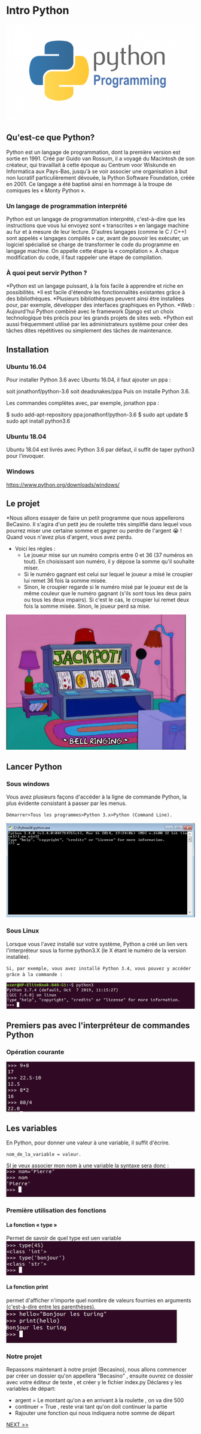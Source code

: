 # Intro Python

![logo Django](../assets/python.png)

## Qu'est-ce que Python? 
Python est un langage de programmation, dont la première version est sortie en 1991. Créé par      Guido van Rossum, il a voyagé du Macintosh de son créateur, qui travaillait à cette époque au      Centrum voor Wiskunde en Informatica aux Pays-Bas, jusqu'à se voir associer une organisation à     but non lucratif particulièrement dévouée, la Python Software Foundation, créée en 2001. Ce        langage a été baptisé ainsi en hommage à la troupe de comiques les « Monty Python ».

### Un langage de programmation interprété
 Python est un langage de programmation interprété, c'est-à-dire que les instructions que vous     lui envoyez sont « transcrites » en langage machine au fur et à mesure de leur lecture.
 D'autres langages (comme le C / C++) sont appelés « langages compilés » car, avant de pouvoir les exécuter, un logiciel spécialisé se charge de transformer le code du programme en langage machine. On appelle cette étape la « compilation ». À chaque modification du code, il faut rappeler une étape de compilation.

### À quoi peut servir Python ?
 *Python est un langage puissant, à la fois facile à apprendre et riche en possibilités.
 *Il est facile d'étendre les fonctionnalités existantes grâce à des bibliothèques.
 *Plusieurs bibliothèques peuvent ainsi être installées pour, par exemple, développer des interfaces graphiques en Python.
*Web : Aujourd'hui Python combiné avec le framework Django est un choix technologique très précis    pour les grands projets de sites web.
*Python est aussi fréquemment utilisé par les administrateurs système pour créer des tâches dites   répétitives ou simplement des tâches de maintenance.

## Installation 

### Ubuntu 16.04
Pour installer Python 3.6 avec Ubuntu 16.04, il faut ajouter un ppa :

soit jonathonf/python-3.6
soit deadsnakes/ppa
Puis on installe Python 3.6.

Les commandes complètes avec, par exemple, jonathon ppa :

$ sudo add-apt-repository ppa:jonathonf/python-3.6
$ sudo apt update
$ sudo apt install python3.6 

### Ubuntu 18.04

Ubuntu 18.04 est livrés avec Python 3.6 par défaut, il suffit de taper python3 pour l'invoquer.

### Windows

https://www.python.org/downloads/windows/



## Le projet 
  *Nous allons essayer de faire un petit programme que nous appellerons BeCasino. Il s'agira d'un petit jeu de roulette très simplifié dans lequel vous pourrez miser une certaine somme et gagner ou perdre de l'argent :sob: ! Quand vous n'avez plus d'argent, vous avez perdu.
  * Voici les régles : 
     - Le joueur mise sur un numéro compris entre 0 et 36 (37 numéros en tout). En choisissant son numéro, il y dépose la somme qu'il souhaite miser.
     - Si le numéro gagnant est celui sur lequel le joueur a misé le croupier lui remet 36 fois la somme misée.
     - Sinon, le croupier regarde si le numéro misé par le joueur est de la même couleur que le  numéro gagnant (s'ils sont tous les deux pairs ou tous les deux impairs). Si c'est le cas, le croupier lui remet deux fois la somme misée. Sinon, le joueur perd sa mise.

![Le python te félicite](../assets/casi.gif)
## Lancer Python
    
### Sous windows

Vous avez plusieurs façons d'accéder à la ligne de commande Python, la plus évidente consistant à passer par les menus.

    Démarrer>Tous les programmes>Python 3.x>Python (Command Line).

![Le python te félicite](../assets/wind.jpg)

### Sous Linux

Lorsque vous l'avez installé sur votre système, Python a créé un lien vers l'interpréteur sous la forme python3.X (le X étant le numéro de la version installée).

    Si, par exemple, vous avez installé Python 3.4, vous pouvez y accéder grâce à la commande :
![Le python te félicite](../assets/capture.png)

## Premiers pas avec l'interpréteur de commandes Python

### Opération courante 

![Le python te félicite](../assets/calcul.png)

## Les variables 
En Python, pour donner une valeur à une variable, il suffit d'écrire. 

    nom_de_la_variable = valeur.

SI je veux associer mon nom à une variable la syntaxe sera donc :
![Le python te félicite](../assets/pierre.png)
### Première utilisation des fonctions
#### La fonction « type »
Permet de savoir de quel type est uen variable
![Le python te félicite](../assets/type.png)

#### La fonction print
 permet d'afficher n'importe quel nombre de valeurs fournies en arguments (c'est-à-dire entre les parenthèses). 
 ![Le python te félicite](../assets/print.png)

### Notre projet
Repassons maintenant à notre projet (Becasino), nous allons commencer par créer un dossier qu'on appellera "Becasino" , ensuite ouvrez ce dossier avec votre éditeur de texte , et créer y le fichier index.py
    Déclares y les variables de départ: 

- argent = Le montant qu'on a en arrivant à la roulette , on va dire 500
- continuer = True , reste vrai tant qu'on doit continuer la partie
- Rajouter une fonction qui nous indiquera notre somme de départ

 <a href="python2.md">NEXT >> </a>
